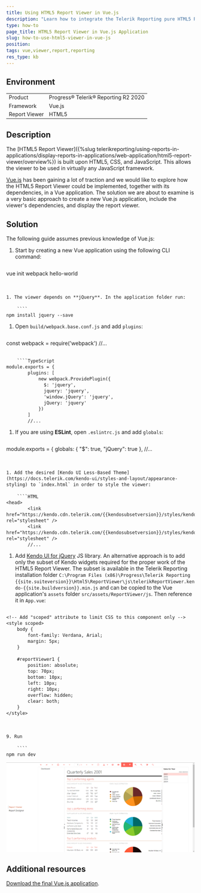 ```yaml
---
title: Using HTML5 Report Viewer in Vue.js
description: "Learn how to integrate the Telerik Reporting pure HTML5 Report Viewer in a Vue.js Application in this step-by-step tutorial."
type: how-to
page_title: HTML5 Report Viewer in Vue.js Application
slug: how-to-use-html5-viewer-in-vue-js
position: 
tags: vue,viewer,report,reporting
res_type: kb
---
```


## Environment

<table>
	<tr>
		<td>Product</td>
		<td>Progress® Telerik® Reporting R2 2020</td>
	</tr>
	<tr>
		<td>Framework</td>
		<td>Vue.js</td>
	</tr>
	<tr>
		<td>Report Viewer</td>
		<td>HTML5</td>
	</tr>
</table>


## Description

The [HTML5 Report Viewer]({%slug telerikreporting/using-reports-in-applications/display-reports-in-applications/web-application/html5-report-viewer/overview%}) is built upon HTML5, CSS, and JavaScript. This allows the viewer to be used in virtually any JavaScript framework.

[Vue.js](https://vuejs.org/) has been gaining a lot of traction and we would like to explore how the HTML5 Report Viewer could be implemented, together with its dependencies, in a Vue application. The solution we are about to examine is a very basic approach to create a new Vue.js application, include the viewer's dependencies, and display the report viewer.

## Solution

The following guide assumes previous knowledge of Vue.js:

1. Start by creating a new Vue application using the following CLI command:

	````
vue init webpack hello-world
````


1. The viewer depends on **jQuery**. In the application folder run:

	````
npm install jquery --save
````


1. Open `build/webpack.base.conf.js` and add `plugins`:

	````TypeScript
const webpack = require('webpack')
	//...
````

	````TypeScript
module.exports = {
		plugins: [
			new webpack.ProvidePlugin({
			  $: 'jquery',
			  jquery: 'jquery',
			  'window.jQuery': 'jquery',
			  jQuery: 'jquery'
			})
		]
		//...
````


1. If you are using **ESLint**, open `.eslintrc.js` and add `globals`:

	````TypeScript
module.exports = {
		globals: {
			"$": true,
			"jQuery": true
		},
		//...
````


1. Add the desired [Kendo UI Less-Based Theme](https://docs.telerik.com/kendo-ui/styles-and-layout/appearance-styling) to `index.html` in order to style the viewer:

	````HTML
<head>
		<link href="https://kendo.cdn.telerik.com/{{kendosubsetversion}}/styles/kendo.common.min.css" rel="stylesheet" />
		<link href="https://kendo.cdn.telerik.com/{{kendosubsetversion}}/styles/kendo.default.min.css" rel="stylesheet" />
		//...
````


1. Add [Kendo UI for jQuery](https://www.telerik.com/kendo-ui) JS library. An alternative approach is to add only the subset of Kendo widgets required for the proper work of the HTML5 Report Viewer. The subset is available in the Telerik Reporting installation folder `C:\Program Files (x86)\Progress\Telerik Reporting {{site.suiteversion}}\Html5\ReportViewer\js\telerikReportViewer.kendo-{{site.buildversion}}.min.js` and can be copied to the Vue application's `assets` folder `src/assets/ReportViewer/js`. Then reference it in `App.vue`:

	````HTML
<script>
		import './assets/ReportViewer/js/telerikReportViewer.kendo-{{buildversion}}.min.js'
		//...
````

	To avoid getting errors from **ESLint** for any report viewer dependencies, add them to `.eslintignore`:

	````
src/assets/ReportViewer/
	src/components/ReportViewer.vue	
````


1. Add the HTML5 Report Viewer JS library from the Telerik Reporting installation folder `C:\Program Files (x86)\Progress\Telerik Reporting {{site.suiteversion}}\Html5\ReportViewer\js` to **assets** `src/assets/ReportViewer/js`.
1. Create a new report viewer component and configure the routes accordingly. The new component contains a `div` element to hold the report viewer object and applies CSS to this element. The component calls the `telerik_ReportViewer` method to create the report viewer with the specified configuration options. It is important that the `serviceUrl` option points to the URL of a working [Reporting REST Service]({%slug telerikreporting/using-reports-in-applications/host-the-report-engine-remotely/telerik-reporting-rest-services/overview%}). How to implement this service is described in [Hosting the Telerik Reporting REST Service in ASP.NET Core in .NET 6 and .NET 7 with Top-Level Statements]({%slug telerikreporting/using-reports-in-applications/host-the-report-engine-remotely/telerik-reporting-rest-services/asp.net-core-web-api-implementation/how-to-host-reports-service-in-asp.net-core-in-.net-6-with-minimal-api%}).

	````HTML
<template>
		<div class="hello">
			<h1>{{ msg }}</h1>
			<div id="reportViewer1">loading...</div>
		</div>
	</template>

	<script>
		import '../assets/ReportViewer/js/telerikReportViewer-{{buildversion}}.min.js'

		export default {
			name: 'ReportViewer',
			data () {
				return {
					msg: 'Welcome to Your Vue.js App'
				}
			},
			mounted () {
				this.$nextTick(function () {
					$('#reportViewer1')
						.telerik_ReportViewer({
							serviceUrl: 'http://my.service.url/api/reports/',
							reportSource: {
								report: 'Telerik.Reporting.Examples.CSharp.ReportCatalog, CSharp.ReportLibrary'
							},
							viewMode: telerikReportViewer.ViewModes.INTERACTIVE,
							scaleMode: telerikReportViewer.ScaleModes.SPECIFIC,
							scale: 1.0,
							sendEmail: { enabled: true }
						})
				})
			}
		}
	</script>

	<!-- Add "scoped" attribute to limit CSS to this component only -->
	<style scoped>
		body {
			font-family: Verdana, Arial;
			margin: 5px;
		}

		#reportViewer1 {
			position: absolute;
			top: 70px;
			bottom: 10px;
			left: 10px;
			right: 10px;
			overflow: hidden;
			clear: both;
		}
	</style>
````


9. Run

	````
npm run dev
````


![HTML5 Report Viewer in Vue.js application showing the Report Catalog demo](resources/vuer-webpack.png)

## Additional resources

[Download the final Vue.js application](resources/vuer-webpack.zip).
